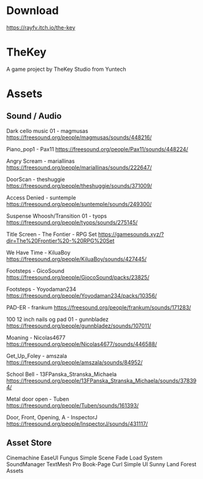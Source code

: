 # Download
https://rayfv.itch.io/the-key

# TheKey
A game project by TheKey Studio from Yuntech

# Assets
## Sound / Audio
Dark cello music 01 - magmusas
https://freesound.org/people/magmusas/sounds/448216/

Piano_pop1 - Pax11
https://freesound.org/people/Pax11/sounds/448224/

Angry Scream - mariallinas
https://freesound.org/people/mariallinas/sounds/222647/

DoorScan - theshuggie
https://freesound.org/people/theshuggie/sounds/371009/

Access Denied - suntemple
https://freesound.org/people/suntemple/sounds/249300/

Suspense Whoosh/Transition 01 - tyops
https://freesound.org/people/tyops/sounds/275145/

Title Screen - The Fontier - RPG Set
https://gamesounds.xyz/?dir=The%20Frontier%20-%20RPG%20Set

We Have Time - KiluaBoy
https://freesound.org/people/KiluaBoy/sounds/427445/

Footsteps - GicoSound
https://freesound.org/people/GiocoSound/packs/23825/

Footsteps - Yoyodaman234
https://freesound.org/people/Yoyodaman234/packs/10356/

PAD-ER - frankum
https://freesound.org/people/frankum/sounds/171283/

 100 12 inch nails og pad 01 - gunnbladez
https://freesound.org/people/gunnbladez/sounds/107011/

Moaning - Nicolas4677
https://freesound.org/people/Nicolas4677/sounds/446588/

Get_Up_Foley - amszala
https://freesound.org/people/amszala/sounds/84952/

School Bell - 13FPanska_Stranska_Michaela
https://freesound.org/people/13FPanska_Stranska_Michaela/sounds/378394/

Metal door open - Tuben
https://freesound.org/people/Tuben/sounds/161393/

Door, Front, Opening, A - InspectorJ
https://freesound.org/people/InspectorJ/sounds/431117/

## Asset Store
Cinemachine
EaseUI
Fungus
Simple Scene Fade Load System
SoundManager
TextMesh Pro
Book-Page Curl
Simple UI
Sunny Land Forest Assets